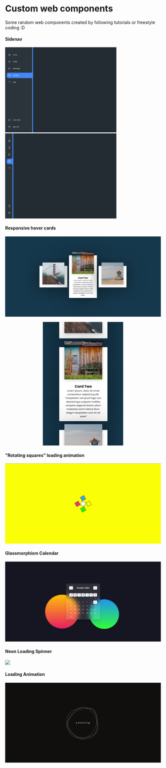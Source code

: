 # Custom web components
Some random web components created by following tutorials or freestyle coding :D

#### Sidenav
<div center>
    <img src="./md-assets/nav-menu-1.png" alt="Nav Menu 1" width="360px">
    <img src="./md-assets/nav-menu-2.png" alt="Nav Menu 2" width="360px">
</div>


#### Responsive hover cards
<div center>
    <img src="./md-assets/responsive-cards-d.png" alt="Nav Menu 1">

<p align="center">
<img centered src="./md-assets/responsive-cards-m.png" alt="Nav Menu 2" width="260px">
</p>
</div>


#### "Rotating squares" loading animation
![](./md-assets/rotating-squares-loading-animation.gif)


#### Glassmorphism Calendar
![](./md-assets/glassmorphism-calendar.png)


#### Neon Loading Spinner
![](./md-assets/neon-loading-spinner.gif)


#### Loading Animation
![](./md-assets/loading-animation.gif)
